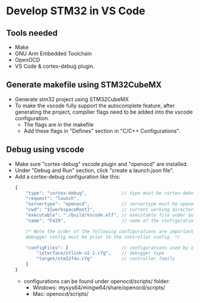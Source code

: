 # Develop STM32 in VS Code

## Tools needed
- Make
- GNU Arm Embedded Toolchain
- OpenOCD
- VS Code & cortex-debug plugin.

## Generate makefile using STM32CubeMX
- Generate stm32 project using STM32CubeMX
- To make the vscode fully support the autocomplete feature, after generating the project, compilier flags need to be added into the vscode configuration.
    - The flags are in the makefile
    - Add these flags in "Defines" section in "C/C++ Configurations".

## Debug using vscode
- Make sure "cortex-debug" vscode plugin and "openocd" are installed.
- Under "Debug and Run" section, click "create a launch.json file".
- Add a cortex-debug configuration like this:
    ```javascript
    {
        "type": "cortex-debug",             // type must be cortex-debug
        "request": "launch",
        "servertype": "openocd",            // servertype must be openocd
        "cwd": "${workspaceRoot}",          // current working directory
        "executable": "./build/Vscode.elf", // executable file under build/
        "name": "F429",                     // name of the configuration

        /* Note the order of the following configurations are important.
        debugger config must be prior to the controller config. */

        "configFiles": [                    // configurations used by openocd
            "interface/stlink-v2-1.cfg",    // debugger type
            "target/stm32f4x.cfg"           // controller family
        ]
    }
    ```
    - configurations can be found under openocd/scripts/ folder:
        - Windows: mysys64/mingw64/share/openocd/scripts/
        - Mac: openocd/scripts/
